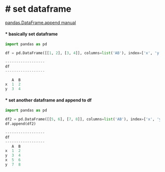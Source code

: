 # &#35; set dataframe
[pandas.DataFrame.append manual](https://pandas.pydata.org/docs/reference/api/pandas.DataFrame.append.html)

#### &#42; basically set dataframe
```python
import pandas as pd

df = pd.DataFrame([[1, 2], [3, 4]], columns=list('AB'), index=['x', 'y'])

------------------
df
------------------

   A  B
x  1  2
y  3  4


```

#### &#42; set another dataframe and append to df
```python
import pandas as pd

df2 = pd.DataFrame([[5, 6], [7, 8]], columns=list('AB'), index=['x', 'y'])
df.append(df2)

------------------
df
------------------
   A  B
x  1  2
y  3  4
x  5  6
y  7  8

```


